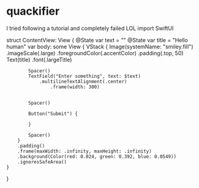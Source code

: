 # quackifier
I tried following a tutorial and completely failed LOL
import SwiftUI

struct ContentView: View {
    @State var text = ""
    @State var title = "Hello human"
    var body: some View {
        VStack {
            Image(systemName: 
                    "smiley.fill")
                .imageScale(.large)
                .foregroundColor(.accentColor)
                .padding(.top, 50)
            Text(title)
                .font(.largeTitle)
            
            Spacer()
            TextField("Enter something", text: $text)
                .multilineTextAlignment(.center)
                    .frame(width: 300)
            
            
            Spacer()
            
            Button("Submit") {
                
            }
            
            Spacer()
        }
        .padding()
        .frame(maxWidth: .infinity, maxHeight: .infinity)
        .background(Color(red: 0.024, green: 0.392, blue: 0.0549))
        .ignoresSafeArea()
    }
}
